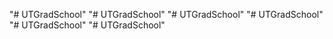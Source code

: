 "# UTGradSchool" 
"# UTGradSchool" 
"# UTGradSchool" 
"# UTGradSchool" 
"# UTGradSchool" 
"# UTGradSchool" 
